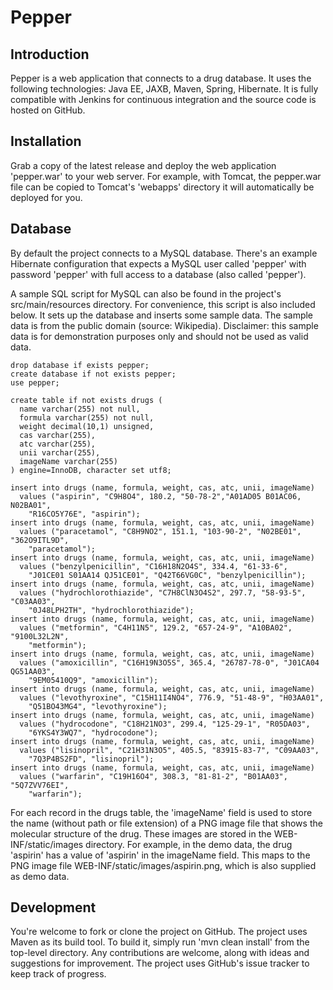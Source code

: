 Pepper
======


Introduction
------------

Pepper is a web application that connects to a drug database.  It uses the
following technologies: Java EE, JAXB, Maven, Spring, Hibernate.  It is fully
compatible with Jenkins for continuous integration and the source code is
hosted on GitHub.


Installation
------------

Grab a copy of the latest release and deploy the web application 'pepper.war' to
your web server.  For example, with Tomcat, the pepper.war file can be copied
to Tomcat's 'webapps' directory it will automatically be deployed for you.


Database
--------

By default the project connects to a MySQL database.  There's an example
Hibernate configuration that expects a MySQL user called 'pepper' with
password 'pepper' with full access to a database (also called 'pepper').

A sample SQL script for MySQL can also be found in the project's
src/main/resources directory.  For convenience, this script is also included
below.  It sets up the database and inserts some sample data.  The sample data
is from the public domain (source: Wikipedia).  Disclaimer: this sample data is
for demonstration purposes only and should not be used as valid data.

```
drop database if exists pepper;
create database if not exists pepper;
use pepper;

create table if not exists drugs (
  name varchar(255) not null,
  formula varchar(255) not null,
  weight decimal(10,1) unsigned,
  cas varchar(255),
  atc varchar(255),
  unii varchar(255),
  imageName varchar(255)
) engine=InnoDB, character set utf8;

insert into drugs (name, formula, weight, cas, atc, unii, imageName)
  values ("aspirin", "C9H8O4", 180.2, "50-78-2","A01AD05 B01AC06, N02BA01",
    "R16CO5Y76E", "aspirin");
insert into drugs (name, formula, weight, cas, atc, unii, imageName)
  values ("paracetamol", "C8H9NO2", 151.1, "103-90-2", "N02BE01", "362O9ITL9D",
    "paracetamol");
insert into drugs (name, formula, weight, cas, atc, unii, imageName)
  values ("benzylpenicillin", "C16H18N2O4S", 334.4, "61-33-6",
    "J01CE01 S01AA14 QJ51CE01", "Q42T66VG0C", "benzylpenicillin");
insert into drugs (name, formula, weight, cas, atc, unii, imageName)
  values ("hydrochlorothiazide", "C7H8ClN3O4S2", 297.7, "58-93-5", "C03AA03",
    "0J48LPH2TH", "hydrochlorothiazide");
insert into drugs (name, formula, weight, cas, atc, unii, imageName)
  values ("metformin", "C4H11N5", 129.2, "657-24-9", "A10BA02", "9100L32L2N",
    "metformin");
insert into drugs (name, formula, weight, cas, atc, unii, imageName)
  values ("amoxicillin", "C16H19N3O5S", 365.4, "26787-78-0", "J01CA04 QG51AA03",
    "9EM05410Q9", "amoxicillin");
insert into drugs (name, formula, weight, cas, atc, unii, imageName)
  values ("levothyroxine", "C15H11I4NO4", 776.9, "51-48-9", "H03AA01",
    "Q51BO43MG4", "levothyroxine");
insert into drugs (name, formula, weight, cas, atc, unii, imageName)
  values ("hydrocodone", "C18H21NO3", 299.4, "125-29-1", "R05DA03",
    "6YKS4Y3WQ7", "hydrocodone");
insert into drugs (name, formula, weight, cas, atc, unii, imageName)
  values ("lisinopril", "C21H31N3O5", 405.5, "83915-83-7", "C09AA03",
    "7Q3P4BS2FD", "lisinopril");
insert into drugs (name, formula, weight, cas, atc, unii, imageName)
  values ("warfarin", "C19H16O4", 308.3, "81-81-2", "B01AA03", "5Q7ZVV76EI",
    "warfarin");
```

For each record in the drugs table, the 'imageName' field is used to store the
name (without path or file extension) of a PNG image file that shows the
molecular structure of the drug.  These images are stored in the
WEB-INF/static/images directory.  For example, in the demo data, the drug
'aspirin' has a value of 'aspirin' in the imageName field.  This maps to the PNG
image file WEB-INF/static/images/aspirin.png, which is also supplied as demo
data.


Development
-----------

You're welcome to fork or clone the project on GitHub.  The project uses
Maven as its build tool.  To build it, simply run 'mvn clean install' from the
top-level directory.  Any contributions are welcome, along with ideas and
suggestions for improvement.  The project uses GitHub's issue tracker to
keep track of progress.
